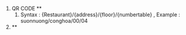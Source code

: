 1. QR CODE **
   1. Syntax : {Restaurant}/{address}/{floor}/{numbertable} , Example : suonnuong/conghoa/00/04
2. **